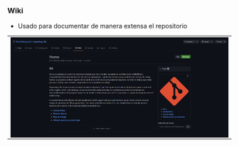 ### Wiki

- Usado para documentar de manera extensa el repositorio

<table>
  <tr>
    <td align="center" style="padding=0;width=50%;">
      <img align="center" style="padding=0;" src="../images/wiki.png" />
    </td>
  </tr>
</table>